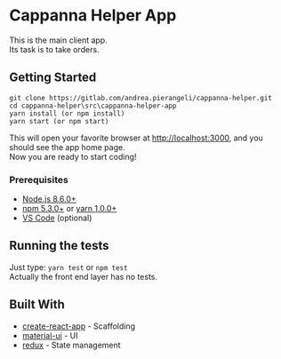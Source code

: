 # Cappanna Helper App
This is the main client app.  
Its task is to take orders.

## Getting Started
```
git clone https://gitlab.com/andrea.pierangeli/cappanna-helper.git
cd cappanna-helper\src\cappanna-helper-app
yarn install (or npm install)
yarn start (or npm start)
```

This will open your favorite browser at [http://localhost:3000](http://localhost:3000), and you should see the app home page.  
Now you are ready to start coding!

### Prerequisites
* [Node.js 8.6.0+](https://nodejs.org/dist/v8.6.0/)
* [npm 5.3.0+](https://www.npmjs.com/get-npm) or [yarn 1.0.0+](https://yarnpkg.com/en/docs/install)
* [VS Code](https://code.visualstudio.com/download) (optional)

## Running the tests
Just type:
`yarn test` or `npm test`  
Actually the front end layer has no tests. 

## Built With
* [create-react-app](https://github.com/facebookincubator/create-react-app) - Scaffolding
* [material-ui](http://www.material-ui.com) - UI
* [redux](http://redux.js.org/) - State management

